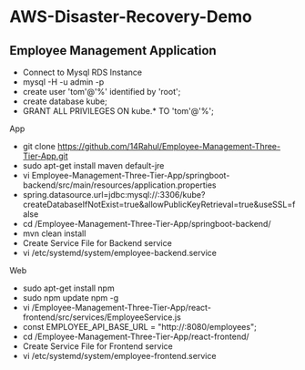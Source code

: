 # AWS-Disaster-Recovery-Demo

## Employee Management Application

- Connect to Mysql RDS Instance
- mysql -H <RDS Endpoint> -u admin -p
- create user 'tom'@'%' identified by 'root';
- create database kube;
- GRANT ALL PRIVILEGES ON kube.* TO 'tom'@'%';


App

- git clone https://github.com/14Rahul/Employee-Management-Three-Tier-App.git
- sudo apt-get install maven default-jre
- vi Employee-Management-Three-Tier-App/springboot-backend/src/main/resources/application.properties 
- spring.datasource.url=jdbc:mysql://<RDS Endpoint>:3306/kube?createDatabaseIfNotExist=true&allowPublicKeyRetrieval=true&useSSL=false
- cd /Employee-Management-Three-Tier-App/springboot-backend/
- mvn clean install
- Create Service File for Backend service
- vi /etc/systemd/system/employee-backend.service


Web

- sudo apt-get install npm
- sudo npm update npm -g
- vi /Employee-Management-Three-Tier-App/react-frontend/src/services/EmployeeService.js
- const EMPLOYEE_API_BASE_URL = "http://<LB Endpoint>:8080/employees";
- cd /Employee-Management-Three-Tier-App/react-frontend/
- Create Service File for Frontend service
- vi /etc/systemd/system/employee-frontend.service
